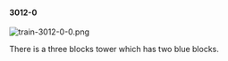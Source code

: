 #### 3012-0
![train-3012-0-0.png](https://github.com/lil-lab/nlvr/raw/master/nlvr/train/images/73/train-3012-0-0.png "train-3012-0-0.png")

There is a three blocks tower which has two blue blocks.